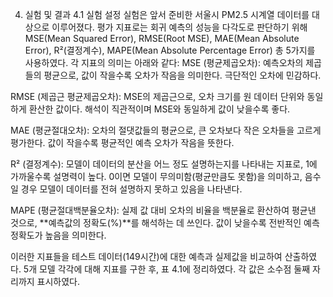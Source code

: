 4. 실험 및 결과
4.1 실험 설정
실험은 앞서 준비한 서울시 PM2.5 시계열 데이터를 대상으로 이루어졌다. 평가 지표로는 회귀 예측의 성능을 다각도로 판단하기 위해 MSE(Mean Squared Error), RMSE(Root MSE), MAE(Mean Absolute Error), R²(결정계수), MAPE(Mean Absolute Percentage Error) 총 5가지를 사용하였다. 각 지표의 의미는 아래와 같다:
MSE (평균제곱오차): 예측오차의 제곱들의 평균으로, 값이 작을수록 오차가 작음을 의미한다. 극단적인 오차에 민감하다.


RMSE (제곱근 평균제곱오차): MSE의 제곱근으로, 오차 크기를 원 데이터 단위와 동일하게 환산한 값이다. 해석이 직관적이며 MSE와 동일하게 값이 낮을수록 좋다.


MAE (평균절대오차): 오차의 절댓값들의 평균으로, 큰 오차보다 작은 오차들을 고르게 평가한다. 값이 작을수록 평균적인 예측 오차가 작음을 뜻한다.


R² (결정계수): 모델이 데이터의 분산을 어느 정도 설명하는지를 나타내는 지표로, 1에 가까울수록 설명력이 높다. 0이면 모델이 무의미함(평균만큼도 못함)을 의미하고, 음수일 경우 모델이 데이터를 전혀 설명하지 못하고 있음을 나타낸다.


MAPE (평균절대백분율오차): 실제 값 대비 오차의 비율을 백분율로 환산하여 평균낸 것으로, **예측값의 정확도(%)**를 해석하는 데 쓰인다. 값이 낮을수록 전반적인 예측 정확도가 높음을 의미한다.


이러한 지표들을 테스트 데이터(149시간)에 대한 예측과 실제값을 비교하여 산출하였다. 5개 모델 각각에 대해 지표를 구한 후, 표 4.1에 정리하였다. 각 값은 소수점 둘째 자리까지 표시하였다.
